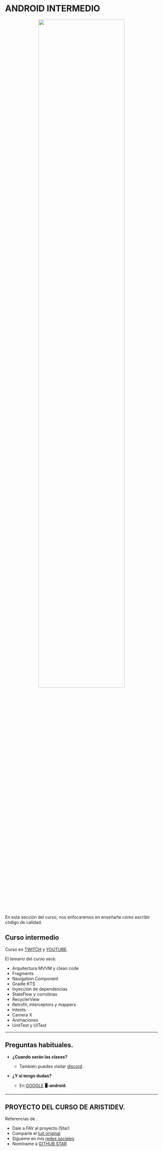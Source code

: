 # ANDROID INTERMEDIO

<p align="center">
<a href="https://youtube.com"><img src="https://images.unsplash.com/photo-1555949963-ff9fe0c870eb?ixlib=rb-4.0.3&ixid=M3wxMjA3fDB8MHxwaG90by1wYWdlfHx8fGVufDB8fHx8fA%3D%3D&auto=format&fit=crop&w=2070&q=80" style="height: 75%; width:75%;"/></center></a></p>

En esta sección del curso, nos enfocaremos en enseñarte cómo escribir código de calidad. 

## Curso intermedio

Curso en [TWITCH](https://www.twitch.tv/) y  [YOUTUBE](https://www.youtube.com/@aristidevs).

El temario del curso será:
<br />
- Arquitectura MVVM y clean code
- Fragments
- Navigation Component
- Gradle KTS
- Inyección de dependencias
- StateFlow y corrutinas
- RecyclerView
- Retrofit, interceptors y mappers
- Intents
- Camera X
- Animaciones
- UnitTest y UITest

---

## Preguntas habituales.
* **¿Cuando serán las clases?**
    *  También puedes visitar [discord](https://discord.gg/) .

* **¿Y si tengo dudas?**
    * En [GOOGLE](https://google.com/)  **🖥-android**.

---

## PROYECTO DEL CURSO DE ARISTIDEV.

Referencias de .

- Dale a FAV al proyecto (Star)
- Comparte el [tuit original](https://twitter.com/AristiDevs/status/1698613220657770915)
- Sígueme en mis [redes sociales](https://aristi.dev)
- Nomíname a [GITHUB STAR](https://stars.github.com/nominate/)